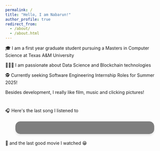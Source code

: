 ```yaml
---
permalink: /
title: "Hello, I am Nabarun!"
author_profile: true
redirect_from: 
  - /about/
  - /about.html
---
```


🎓 I am a first year graduate student pursuing a Masters in Computer Science at Texas A&M University

👨🏻‍💻 I am passionate about Data Science and Blockchain technologies

🕵️ Currently seeking Software Engineering Internship Roles for Summer 2025!


Besides development, I really like film, music and clicking pictures!

<div id="top-artists" class="top-artists-grid">
  <!-- Top artists will be displayed here -->
</div>

<script>
  // Fetch top artists from your server-side function
  async function fetchTopArtists() {
    try {
      // Fetch the Last.fm data from your API route
      const response = await fetch('/api/lastfm');
      const data = await response.json();

      // Extract top artists data
      const artists = data.topartists.artist;

      // Generate HTML for top artists
      const artistsHtml = artists.map(artist => `
        <div class="artist-card" style="background-image: url('${artist.image[3]['#text']}')">
          <div class="artist-info">
            <h3 class="artist-name">${artist.name}</h3>
            <p class="play-count">${artist.playcount} plays</p>
          </div>
        </div>
      `).join('');

      // Insert the generated HTML into the DOM
      document.getElementById('top-artists').innerHTML = artistsHtml;
    } catch (error) {
      console.error('Error fetching top artists:', error);
    }
  }

  // Call the function when the script loads
  fetchTopArtists();
</script>


<style>
  .top-artists-grid {
    display: grid;
    grid-template-columns: repeat(4, 1fr);
    gap: 15px;
    max-width: 800px;
    margin: 20px auto;
  }

  .artist-card {
    position: relative;
    aspect-ratio: 1 / 1;
    border-radius: 10px;
    overflow: hidden;
    background-size: cover;
    background-position: center;
  }

  .artist-info {
    position: absolute;
    bottom: 0;
    left: 0;
    right: 0;
    background: rgba(0, 0, 0, 0.7);
    padding: 10px;
    color: white;
  }

  .artist-name {
    margin: 0;
    font-size: 1em;
    white-space: nowrap;
    overflow: hidden;
    text-overflow: ellipsis;
  }

  .play-count {
    margin: 5px 0 0;
    font-size: 0.8em;
    opacity: 0.8;
  }

  @media (max-width: 768px) {
    .top-artists-grid {
      grid-template-columns: repeat(2, 1fr);
    }
  }
</style>

🎧 Here's the last song I listened to

<div id="lastfm-track" class="animated-card">
  <!-- Last played track will be displayed here -->
</div>

<script>
  // Fetch last played track from serverless function
  fetch('/api/lastfm')
    .then(response => response.json())
    .then(data => {
      const track = data.recenttracks.track[0];
      const trackName = track.name;
      const artistName = track.artist['#text'];
      const albumArt = track.image[3]['#text']; // Size 'large'

      // Update the DOM with the track information
      document.getElementById('lastfm-track').innerHTML = `
        <div class="content-wrapper">
          <img src="${albumArt}" alt="${trackName}" class="album-art" />
          <div class="track-info">
            <p class="now-playing">Last Played Track</p>
            <h2 class="track-name">${trackName}</h2>
            <p class="artist-name">${artistName}</p>
          </div>
        </div>
      `;
    })
    .catch(error => console.error('Error fetching Last.fm data:', error));
</script>

<style>
  .animated-card {
    background-image: url('/images/giphy.webp');
    background-size: cover;
    background-position: center;
    border-radius: 15px;
    padding: 20px;
    box-shadow: 0 4px 6px rgba(0, 0, 0, 0.1);
    max-width: 400px;
    margin: 20px auto;
    overflow: hidden;
    position: relative;
  }

  .animated-card::before {
    content: '';
    position: absolute;
    top: 0;
    left: 0;
    right: 0;
    bottom: 0;
    background: rgba(0, 0, 0, 0.5);
    backdrop-filter: blur(5px);
  }

  .content-wrapper {
    position: relative;
    z-index: 1;
    display: flex;
    align-items: center;
  }

  .album-art {
    width: 100px;
    height: 100px;
    border-radius: 10px;
    margin-right: 20px;
    box-shadow: 0 2px 4px rgba(0, 0, 0, 0.1);
  }

  .track-info {
    flex-grow: 1;
  }

  .now-playing {
    font-size: 0.8em;
    text-transform: uppercase;
    letter-spacing: 1px;
    color: rgba(255, 255, 255, 0.8);
    margin: 0;
  }

  .track-name {
    font-size: 1.4em;
    font-weight: bold;
    color: #ffffff;
    margin: 5px 0;
    white-space: nowrap;
    overflow: hidden;
    text-overflow: ellipsis;
  }

  .artist-name {
    font-size: 1em;
    color: rgba(255, 255, 255, 0.8);
    margin: 0;
  }
</style>

🍿 and the last good movie I watched 😁

<div id="latest-movie" class="movie-poster-container">
  <!-- Latest good movie poster will be displayed here -->
</div>

<script>
  async function fetchLatestMovie() {
    try {
      console.log('Fetching latest movie data...');
      const response = await fetch('../api/latest-movie');
      console.log('Response status:', response.status);
      const movie = await response.json();
      console.log('Received movie data:', movie);

      if (movie && movie.image && movie.link) {
        console.log('Rendering movie poster');
        document.getElementById('latest-movie').innerHTML = `
          <a href="${movie.link}" target="_blank" rel="noopener noreferrer">
            <img src="${movie.image}" alt="${movie.title}" class="movie-poster" />
          </a>
        `;
      } else {
        console.log('No valid movie data received');
        document.getElementById('latest-movie').innerHTML = '<p>No movie data available</p>';
      }
    } catch (error) {
      console.error('Error fetching latest movie:', error);
      document.getElementById('latest-movie').innerHTML = '<p>Error loading movie data</p>';
    }
  }

  // Call the function when the script loads
  fetchLatestMovie();
</script>

<style>
  .movie-poster-container {
    width: 200px; /* Adjust based on your desired poster size */
    margin: 20px auto;
  }

  .movie-poster {
    width: 100%;
    height: auto;
    border-radius: 10px;
    box-shadow: 0 4px 8px rgba(0, 0, 0, 0.1);
    transition: transform 0.3s ease;
  }

  .movie-poster:hover {
    transform: scale(1.05);
  }
</style>